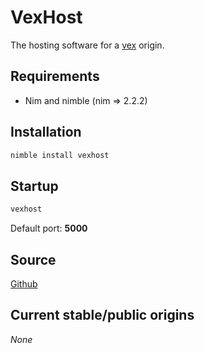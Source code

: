 # VexHost
The hosting software for a [vex](README.md) origin.

## Requirements
- Nim and nimble (nim => 2.2.2)

## Installation
```bash
nimble install vexhost
```

## Startup
```bash
vexhost
```
Default port: **5000**

## Source
[Github](https://github.com/roger-padrell/vexhost/)

## Current stable/public origins
*None*